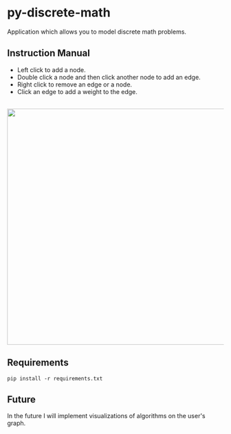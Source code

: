 # py-discrete-math 
Application which allows you to model discrete math problems.

## Instruction Manual
- Left click to add a node. 
- Double click a node and then click another node to add an edge. 
- Right click to remove an edge or a node.
- Click an edge to add a weight to the edge.

<br>

<img src="https://github.com/reuben-s/py-discrete-math/assets/111194792/61eac9da-b5f9-492a-a898-5665d050e64c" width="550px">

## Requirements
```
pip install -r requirements.txt
```

## Future
In the future I will implement visualizations of algorithms on the user's graph.